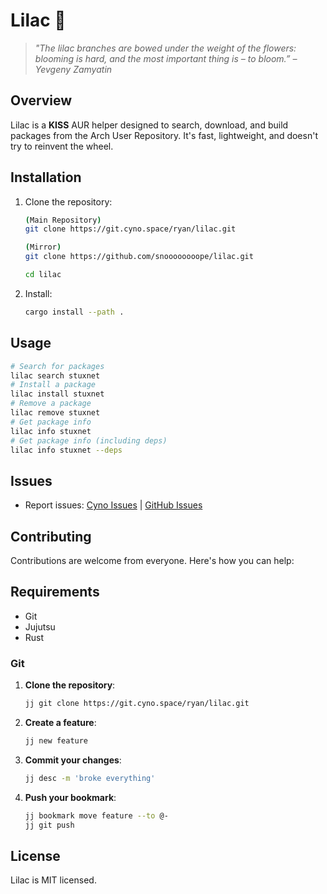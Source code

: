 # Lilac 🌸 
> *"The lilac branches are bowed under the weight of the flowers: blooming is hard, and the most important thing is – to bloom.” – Yevgeny Zamyatin*
## Overview
Lilac is a **KISS** AUR helper designed to search, download, and build packages from the Arch User Repository. It's fast, lightweight, and doesn't try to reinvent the wheel.
## Installation
1. Clone the repository:
   ```bash
   (Main Repository)
   git clone https://git.cyno.space/ryan/lilac.git

   (Mirror)
   git clone https://github.com/snoooooooope/lilac.git

   cd lilac
   ```
2. Install:
   ```bash
   cargo install --path .
   ```
## Usage
```bash
# Search for packages
lilac search stuxnet
# Install a package
lilac install stuxnet
# Remove a package
lilac remove stuxnet
# Get package info
lilac info stuxnet
# Get package info (including deps)
lilac info stuxnet --deps
```



## Issues
- Report issues: [Cyno Issues](https://git.cyno.space/issues) | [GitHub Issues](https://github.com/snoooooooope/lilac/issues)
## Contributing
Contributions are welcome from everyone. Here's how you can help:
   ## Requirements
   - Git
   - Jujutsu
   - Rust   
### Git
1. **Clone the repository**:
   ```bash
   jj git clone https://git.cyno.space/ryan/lilac.git
   ```
2. **Create a feature**:
   ```bash
   jj new feature
   ```
3. **Commit your changes**:
   ```bash
   jj desc -m 'broke everything'
   ```
4. **Push your bookmark**:
   ```bash
   jj bookmark move feature --to @-
   jj git push
   ```
## License
Lilac is MIT licensed.
